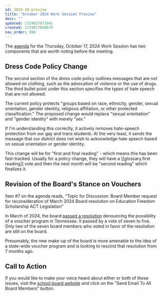 ```yaml
---
id: 2024-10-preview
title: "October 2024 Work Session Preview"
desc: ""
updated: 1729027873941
created: 1729017800679
nav_order: 998
---
```


The [agenda](https://meeting.boeconnect.net/Public/Agenda/566?meeting=657178) for the Thursday, October 17, 2024 Work Session has two components that are worth noting before the meeting.

## Dress Code Policy Change

The second section of the dress code policy outlines messages that are not allowed on clothing, such as the advocation of violence or the use of drugs. The third bullet point under this section specifies the types of hate speech that are not allowed.

The current policy protects "groups based on race, ethnicity, gender, sexual orientation, gender identity, religious affiliation, or other protected classification." The proposed change would replace "sexual orientation" and "gender identity" with merely "sex."

If I'm understanding this correctly, it actively removes hate-speech protection from our gay and trans students. At the very least, it sends the message that our district does not wish to acknowledge hate speech based on sexual orientation or gender identity.

This change will be for "first and final reading" - which means this has been fast-tracked. Usually for a policy change, they will have a [[glossary.first reading]] vote and then the next month will be "second reading" which finalizes it.

## Revision of the Board's Stance on Vouchers

Item #7 on the agenda reads, "Topic for Discussion: Board Member request for reconsideration of March 2024 Board resolution on Education Freedom Scholarship ACT Legislation"

In March of 2024, the board [passed a resolution](https://www.williamsonherald.com/news/local_news/wcs-board-passes-resolution-against-school-vouchers/article_973b41ba-e6dc-11ee-afff-9f13dab05abc.html) denouncing the possibility of a voucher program in Tennessee. It passed by a vote of seven to five. Only two of the seven board members who voted in favor of the resolution are still on the board.

Presumably, the new make-up of the board is more amenable to the idea of a state-wide voucher program and is looking to rescind that resolution from 7 months ago.

## Call to Action

If you would like to make your voice heard about either or both of these issues, visit the [school board website](https://www.wcs.edu/about-us/members) and click on the "Send Email To All Board Members" button.

